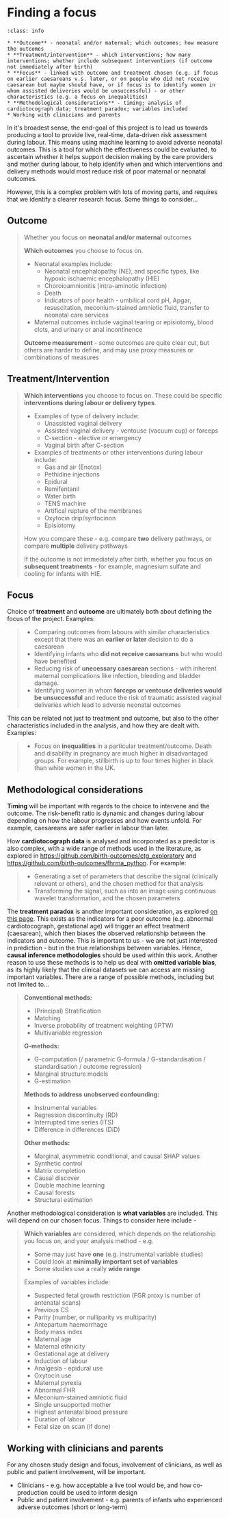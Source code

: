 # Finding a focus

`````{admonition} Executive summary
:class: info

* **Outcome** - neonatal and/or maternal; which outcomes; how measure the outcomes
* **Treatment/intervention** - which interventions; how many interventions; whether include subsequent interventions (if outcome not immediately after birth)
* **Focus** - linked with outcome and treatment chosen (e.g. if focus on earlier caesareans v.s. later, or on people who did not receive caesarean but maybe should have, or if focus is to identify women in whom assisted deliveries would be unsuccessful) - or other characteristics (e.g. a focus on inequalities)
* **Methodological considerations** - timing; analysis of cardiotocograph data; treatment paradox; variables included
* Working with clinicians and parents
`````

In it's broadest sense, the end-goal of this project is to lead us towards producing a tool to provide live, real-time, data-driven risk assessment during labour. This means using machine learning to avoid adverse neonatal outcomes. This is a tool for which the effectiveness could be evaluated, to ascertain whether it helps support decision making by the care providers and mother during labour, to help identify when and which interventions and delivery methods would most reduce risk of poor maternal or neonatal outcomes.

However, this is a complex problem with lots of moving parts, and requires that we identify a clearer research focus. Some things to consider...

## Outcome

> Whether you focus on **neonatal and/or maternal** outcomes
> 
> **Which outcomes** you choose to focus on.
> * Neonatal examples include:
>   * Neonatal encephalopathy (NE), and specific types, like hypoxic ischaemic encephalopathy (HIE)
>   * Choroioamnionitis (intra-aminotic infection)
>   * Death
>   * Indicators of poor health - umbilical cord pH, Apgar, resuscitation, meconium-stained amniotic fluid, transfer to neonatal care services
> * Maternal outcomes include vaginal tearing or episiotomy, blood clots, and urinary or anal incontinence
> 
> **Outcome measurement** - some outcomes are quite clear cut, but others are harder to define, and may use proxy measures or combinations of measures

## Treatment/Intervention

> **Which interventions** you choose to focus on. These could be specific **interventions during labour or delivery types**.
> * Examples of type of delivery include:
>   * Unassisted vaginal delivery
>   * Assisted vaginal delivery - ventouse (vacuum cup) or forceps
>   * C-section - elective or emergency
>   * Vaginal birth after C-section
> * Examples of treatments or other interventions during labour include:
>   * Gas and air (Enotox)
>   * Pethidine injections
>   * Epidural
>   * Remifentanil
>   * Water birth
>   * TENS machine
>   * Artifical rupture of the membranes
>   * Oxytocin drip/syntocinon
>   * Episiotomy
>
> How you compare these - e.g. compare **two** delivery pathways, or compare **multiple** delivery pathways
>
> If the outcome is not immediately after birth, whether you focus on **subsequent treatments** - for example, magnesium sulfate and cooling for infants with HIE.

## Focus

Choice of **treatment** and **outcome** are ultimately both about defining the focus of the project. Examples:
> * Comparing outcomes from labours with similar characteristics except that there was an **earlier or later** decision to do a caesarean
> * Identifying infants who **did not receive caesareans** but who would have benefited
> * Reducing risk of **unecessary caesarean** sections - with inherent maternal complications like infection, bleeding and bladder damage.
> * Identifying women in whom **forceps or ventouse deliveries would be unsuccessful** and reduce the risk of traumatic assisted vaginal deliveries which lead to adverse neonatal outcomes

This can be related not just to treatment and outcome, but also to the other characteristics included in the analysis, and how they are dealt with. Examples:

> * Focus on **inequalities** in a particular treatment/outcome. Death and disability in pregnancy are much higher in disadvantaged groups. For example, stillbirth is up to four times higher in black than white women in the UK.

## Methodological considerations

**Timing** will be important with regards to the choice to intervene and the outcome. The risk-benefit ratio is dynamic and changes during labour depending on how the labour progresses and how events unfold. For example, caesareans are safer earlier in labour than later.

How **cardiotocograph data** is analysed and incorporated as a predictor is also complex, with a wide range of methods used in the literature, as explored in https://github.com/birth-outcomes/ctg_exploratory and https://github.com/birth-outcomes/fhrma_python. For example:

> * Generating a set of parameters that describe the signal (clinically relevant or others), and the chosen method for that analysis
> * Transforming the signal, such as into an image using continuous wavelet transformation, and the chosen parameters

The **treatment paradox** is another important consideration, as explored [on this page](../causal_concepts/design_intro_1_treatment_paradox.md). This exists as the indicators for a poor outcome (e.g. abnormal cardiotocograph, gestational age) will trigger an effect treatment (caesarean), which then biases the observed relationship between the indicators and outcome. This is important to us - we are not just interested in prediction - but in the true relationships between variables. Hence, **causal inference methodologies** should be used within this work. Another reason to use these methods is to help us deal with **omitted variable bias**, as its highly likely that the clinical datasets we can access are missing important variables. There are a range of possible methods, including but not limited to...

> **Conventional methods:**
> * (Principal) Stratification
> * Matching
> * Inverse probability of treatment weighting (IPTW)
> * Multivariable regression
> 
> **G-methods:**
> * G-computation (/ parametric G-formula / G-standardisation / standardisation / outcome regression)
> * Marginal structure models
> * G-estimation
> 
> **Methods to address unobserved confounding:**
> * Instrumental variables
> * Regression discontinuity (RD)
> * Interrupted time series (ITS)
> * Difference in differences (DiD)
> 
> **Other methods:**
> * Marginal, asymmetric conditional, and causal SHAP values
> * Synthetic control
> * Matrix completion
> * Causal discover
> * Double machine learning
> * Causal forests
> * Structural estimation

Another methodological consideration is **what variables** are included. This will depend on our chosen focus. Things to consider here include -

> **Which variables** are considered, which depends on the relationship you focus on, and your analysis method - e.g.
> * Some may just have **one** (e.g. instrumental variable studies)
> * Could look at **minimally important set of variables**
> * Some studies use a really **wide range**
> 
> Examples of variables include:
> * Suspected fetal growth restriction (FGR proxy is number of antenatal scans)
> * Previous CS
> * Parity (number, or nulliparity vs multiparity)
> * Antepartum haemorrhage
> * Body mass index
> * Maternal age
> * Maternal ethnicity
> * Gestational age at delivery
> * Induction of labour
> * Analgesia - epidural use
> * Oxytocin use
> * Maternal pyrexia
> * Abnormal FHR
> * Meconium-stained amniotic fluid
> * Single unsupported mother
> * Highest antenatal blood pressure
> * Duration of labour
> * Fetal size on scan (if done)

## Working with clinicians and parents

For any chosen study design and focus, involvement of clinicians, as well as public and patient involvement, will be important.
* Clinicians - e.g. how acceptable a live tool would be, and how co-production could be used to inform design
* Public and patient involvement - e.g. parents of infants who experienced adverse outcomes (short or long-term)
